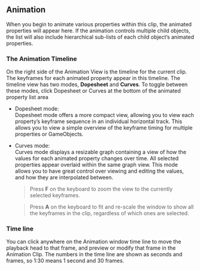 ## Animation

When you begin to animate various properties within this clip, the animated properties will appear here. If the animation controls multiple child objects, the list will also include hierarchical sub-lists of each child object’s animated properties. 
  
### The Animation Timeline
 
On the right side of the Animation View is the timeline for the current clip. The keyframes for each animated property appear in this timeline. 
The timeline view has two modes, **Dopesheet** and **Curves**. To toggle between these modes, click Dopesheet or Curves at the bottom of the animated property list area
  
- Dopesheet mode: \
  Dopesheet mode offers a more compact view, allowing you to view each property’s keyframe sequence in an individual horizontal track. This allows you to view a simple overview of the keyframe timing for multiple properties or GameObjects.  
  
- Curves mode: \
  Curves mode displays a resizable graph containing a view of how the values for each animated property changes over time. All selected properties appear overlaid within the same graph view. This mode allows you to have great control over viewing and editing the values, and how they are interpolated between.
  > Press **F** on the keyboard to zoom the view to the currently selected keyframes.

  > Press **A** on the keyboard to fit and re-scale the window to show all the keyframes in the clip, regardless of which ones are selected. 
  
  
### Time line
You can click anywhere on the Animation window time line to move the playback head to that frame, and preview or modify that frame in the Animation Clip. The numbers in the time line are shown as seconds and frames, so 1:30 means 1 second and 30 frames.
